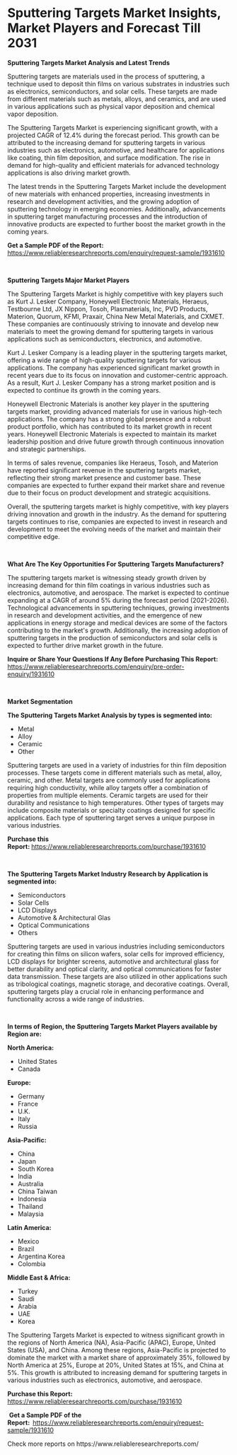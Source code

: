 <p><h1>Sputtering Targets Market Insights, Market Players and Forecast Till 2031</h1></p><p><strong>Sputtering Targets Market Analysis and Latest Trends</strong></p>
<p><p>Sputtering targets are materials used in the process of sputtering, a technique used to deposit thin films on various substrates in industries such as electronics, semiconductors, and solar cells. These targets are made from different materials such as metals, alloys, and ceramics, and are used in various applications such as physical vapor deposition and chemical vapor deposition.</p><p>The Sputtering Targets Market is experiencing significant growth, with a projected CAGR of 12.4% during the forecast period. This growth can be attributed to the increasing demand for sputtering targets in various industries such as electronics, automotive, and healthcare for applications like coating, thin film deposition, and surface modification. The rise in demand for high-quality and efficient materials for advanced technology applications is also driving market growth.</p><p>The latest trends in the Sputtering Targets Market include the development of new materials with enhanced properties, increasing investments in research and development activities, and the growing adoption of sputtering technology in emerging economies. Additionally, advancements in sputtering target manufacturing processes and the introduction of innovative products are expected to further boost the market growth in the coming years.</p></p>
<p><strong>Get a Sample PDF of the Report:&nbsp;</strong> <a href="https://www.reliableresearchreports.com/enquiry/request-sample/1931610">https://www.reliableresearchreports.com/enquiry/request-sample/1931610</a></p>
<p>&nbsp;</p>
<p><strong>Sputtering Targets Major Market Players</strong></p>
<p><p>The Sputtering Targets Market is highly competitive with key players such as Kurt J. Lesker Company, Honeywell Electronic Materials, Heraeus, Testbourne Ltd, JX Nippon, Tosoh, Plasmaterials, Inc, PVD Products, Materion, Quorum, KFMI, Praxair, China New Metal Materials, and CXMET. These companies are continuously striving to innovate and develop new materials to meet the growing demand for sputtering targets in various applications such as semiconductors, electronics, and automotive.</p><p>Kurt J. Lesker Company is a leading player in the sputtering targets market, offering a wide range of high-quality sputtering targets for various applications. The company has experienced significant market growth in recent years due to its focus on innovation and customer-centric approach. As a result, Kurt J. Lesker Company has a strong market position and is expected to continue its growth in the coming years.</p><p>Honeywell Electronic Materials is another key player in the sputtering targets market, providing advanced materials for use in various high-tech applications. The company has a strong global presence and a robust product portfolio, which has contributed to its market growth in recent years. Honeywell Electronic Materials is expected to maintain its market leadership position and drive future growth through continuous innovation and strategic partnerships.</p><p>In terms of sales revenue, companies like Heraeus, Tosoh, and Materion have reported significant revenue in the sputtering targets market, reflecting their strong market presence and customer base. These companies are expected to further expand their market share and revenue due to their focus on product development and strategic acquisitions.</p><p>Overall, the sputtering targets market is highly competitive, with key players driving innovation and growth in the industry. As the demand for sputtering targets continues to rise, companies are expected to invest in research and development to meet the evolving needs of the market and maintain their competitive edge.</p></p>
<p>&nbsp;</p>
<p><strong>What Are The Key Opportunities For Sputtering Targets Manufacturers?</strong></p>
<p><p>The sputtering targets market is witnessing steady growth driven by increasing demand for thin film coatings in various industries such as electronics, automotive, and aerospace. The market is expected to continue expanding at a CAGR of around 5% during the forecast period (2021-2026). Technological advancements in sputtering techniques, growing investments in research and development activities, and the emergence of new applications in energy storage and medical devices are some of the factors contributing to the market's growth. Additionally, the increasing adoption of sputtering targets in the production of semiconductors and solar cells is expected to further drive market growth in the future.</p></p>
<p><strong>Inquire or Share Your Questions If Any Before Purchasing This Report:</strong> <a href="https://www.reliableresearchreports.com/enquiry/pre-order-enquiry/1931610">https://www.reliableresearchreports.com/enquiry/pre-order-enquiry/1931610</a></p>
<p>&nbsp;</p>
<p><strong>Market Segmentation</strong></p>
<p><strong>The Sputtering Targets Market Analysis by types is segmented into:</strong></p>
<p><ul><li>Metal</li><li>Alloy</li><li>Ceramic</li><li>Other</li></ul></p>
<p><p>Sputtering targets are used in a variety of industries for thin film deposition processes. These targets come in different materials such as metal, alloy, ceramic, and other. Metal targets are commonly used for applications requiring high conductivity, while alloy targets offer a combination of properties from multiple elements. Ceramic targets are used for their durability and resistance to high temperatures. Other types of targets may include composite materials or specialty coatings designed for specific applications. Each type of sputtering target serves a unique purpose in various industries.</p></p>
<p><strong>Purchase this Report:&nbsp;</strong><a href="https://www.reliableresearchreports.com/purchase/1931610">https://www.reliableresearchreports.com/purchase/1931610</a></p>
<p>&nbsp;</p>
<p><strong>The Sputtering Targets Market Industry Research by Application is segmented into:</strong></p>
<p><ul><li>Semiconductors</li><li>Solar Cells</li><li>LCD Displays</li><li>Automotive & Architectural Glas</li><li>Optical Communications</li><li>Others</li></ul></p>
<p><p>Sputtering targets are used in various industries including semiconductors for creating thin films on silicon wafers, solar cells for improved efficiency, LCD displays for brighter screens, automotive and architectural glass for better durability and optical clarity, and optical communications for faster data transmission. These targets are also utilized in other applications such as tribological coatings, magnetic storage, and decorative coatings. Overall, sputtering targets play a crucial role in enhancing performance and functionality across a wide range of industries.</p></p>
<p>&nbsp;</p>
<p><strong>In terms of Region, the Sputtering Targets Market Players available by Region are:</strong></p>
<p>
    <p> <strong> North America: </strong>
        <ul>
            <li>United States</li>
            <li>Canada</li>
        </ul>
        </p> 
    <p> <strong> Europe: </strong>
        <ul>
            <li>Germany</li>
            <li>France</li>
            <li>U.K.</li>
            <li>Italy</li>
            <li>Russia</li>
        </ul>
        </p> 
    <p> <strong> Asia-Pacific: </strong>
        <ul>
            <li>China</li>
            <li>Japan</li>
            <li>South Korea</li>
            <li>India</li>
            <li>Australia</li>
            <li>China Taiwan</li>
            <li>Indonesia</li>
            <li>Thailand</li>
            <li>Malaysia</li>
        </ul>
        </p> 
    <p> <strong> Latin America: </strong>
        <ul>
            <li>Mexico</li>
            <li>Brazil</li>
            <li>Argentina Korea</li>
            <li>Colombia</li>
        </ul>
        </p> 
    <p> <strong> Middle East & Africa: </strong>
        <ul>
            <li>Turkey</li>
            <li>Saudi</li>
            <li>Arabia</li>
            <li>UAE</li>
            <li>Korea</li>
        </ul>
    </p>
    </p>
<p><p>The Sputtering Targets Market is expected to witness significant growth in the regions of North America (NA), Asia-Pacific (APAC), Europe, United States (USA), and China. Among these regions, Asia-Pacific is projected to dominate the market with a market share of approximately 35%, followed by North America at 25%, Europe at 20%, United States at 15%, and China at 5%. This growth is attributed to increasing demand for sputtering targets in various industries such as electronics, automotive, and aerospace.</p></p>
<p><strong>Purchase this Report: </strong><a href="https://www.reliableresearchreports.com/purchase/1931610">https://www.reliableresearchreports.com/purchase/1931610</a></p>
<p>&nbsp;<strong>Get a Sample PDF of the Report:&nbsp;&nbsp;</strong><a href="https://www.reliableresearchreports.com/enquiry/request-sample/1931610">https://www.reliableresearchreports.com/enquiry/request-sample/1931610</a></p>
<p><strong></strong></p>
<p>Check more reports on https://www.reliableresearchreports.com/</p>